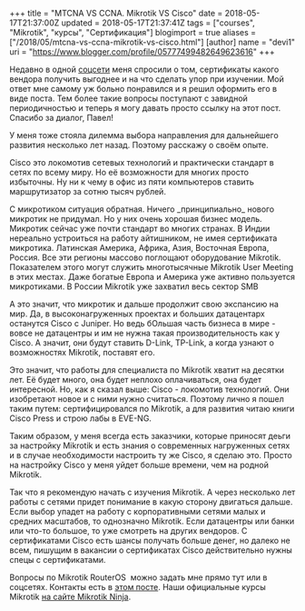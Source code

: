 +++
title = "MTCNA VS CCNA. Mikrotik VS Cisco"
date = 2018-05-17T21:37:00Z
updated = 2018-05-17T21:37:41Z
tags = ["courses", "Mikrotik", "курсы", "Сертификация"]
blogimport = true 
aliases = ["/2018/05/mtcna-vs-ccna-mikrotik-vs-cisco.html"]
[author]
	name = "devi1"
	uri = "https://www.blogger.com/profile/05777499482649623616"
+++

Недавно в одной [соцсети](https://vk.com/mikrotikninja) меня спросили о том, сертификаты какого вендора получить выгоднее и на что сделать упор при изучении. Мой ответ мне самому уж больно понравился и я решил оформить его в виде поста. Тем более такие вопросы поступают с завидной периодичностью и теперь я могу давать просто ссылку на этот пост. Спасибо за диалог, Павел!  
  
  
У меня тоже стояла дилемма выбора направления для дальнейшего развития несколько лет назад. Поэтому расскажу о своём опыте.  
  
  
  
Cisco это локомотив сетевых технологий и практически стандарт в сетях по всему миру. Но её возможности для многих просто избыточны. Ну ни к чему в офис из пяти компьютеров ставить маршрутизатор за сотню тысяч рублей.  
  
С микротиком ситуация обратная. Ничего \_принципиально\_ нового микротик не придумал. Но у них очень хорошая бизнес модель. Микротик сейчас уже почти стандарт во многих странах. В Индии нереально устроиться на работу айтишником, не имея сертификата микротика. Латинская Америка, Африка, Азия, Восточная Европа, Россия. Все эти регионы массово поглощают оборудование Mikrotik. Показателем этого могут служить многотысячные Mikrotik User Meeting в этих местах. Даже богатые Европа и Америка уже активно пользуется микротиками. В России Mikrotik уже захватил весь сектор SMB  
  
А это значит, что микротик и дальше продолжит свою экспансию на мир. Да, в высоконагруженных проектах и больших датацентарх останутся Cisco с Juniper. Но ведь бОльшая часть бизнеса в мире - вовсе не датацентры и им не нужна такая производительность как у Cisco. А значит, они будут ставить D-Link, TP-Link, а когда узнают о возможностях Mikrotik, поставят его.  
  
Это значит, что работы для специалиста по Mikrotik хватит на десятки лет. Её будет много, она будет неплохо оплачиваться, она будет интересной. Но, как я сказал выше: Cisco - локомотив технологий. Они изобретают новое и с ними нужно считаться. Поэтому лично я пошел таким путем: сертифицировался по Mikrotik, а для развития читаю книги Cisco Press и строю лабы в EVE-NG.  
  
Таким образом, у меня всегда есть заказчики, которые приносят деьги за настройку Mikrotik и есть знания о современных нагруженных сетях и в случае необходимости настроить ту же Cisco, я сделаю это. Просто на настройку Cisco у меня уйдет больше времени, чем на родной Mikrotik.  
  
Так что я рекомендую начать с изучения Mikrotik. А через несколько лет работы с сетями придет понимание в какую сторону двигаться дальше. Если выбор упадет на работу с корпоративными сетями малых и средних масштабов, то однозначно Mikrotik. Если датацентры или банки или что-то большое, то уже смотреть на других вендоров. С сертификатами Cisco есть шансы получать больше денег, но далеко не всем, пишущим в вакансии о сертификатах Cisco действительно нужны спецы с сертификатами.  
  
  
  
  
Вопросы по Mikrotik RouterOS  можно задать мне прямо тут или в соцсетях. Контакты есть в [этом посте](http://www.bubnovd.net/2017/10/aboutauthor.html). Наши официальные курсы Mikrotik [на сайте Mikrotik Ninja](http://mikrotik-ninja.ru/).